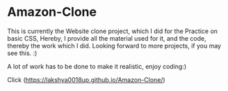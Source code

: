 # Amazon-Clone

This is currently the Website clone project, which I did for the Practice on basic CSS,
Hereby, I provide all the material used for it, and the code, thereby the work which I did.
Looking forward to more projects, if you may see this. :)

A lot of work has to be done to make it realistic, enjoy coding:)

Click (https://lakshya0018up.github.io/Amazon-Clone/)



